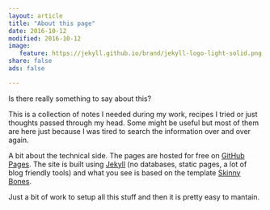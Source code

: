 ```yaml
---
layout: article
title: "About this page"
date: 2016-10-12
modified: 2016-10-12
image:
   feature: https://jekyll.github.io/brand/jekyll-logo-light-solid.png
share: false
ads: false

---
```


Is there really something to say about this?

This is a collection of notes I needed during my work, recipes I tried or just thoughts passed through my head. Some might be useful but most of them are here just because I was tired to search the information over and over again.

A bit about the technical side. The pages are hosted for free on [GitHub Pages](https://pages.github.com/). The site is built using [Jekyll](https://jekyllrb.com/) (no databases, static pages, a lot of blog friendly tools) and what you see is based on the template [Skinny Bones](https://mmistakes.github.io/skinny-bones-jekyll/). 

Just a bit of work to setup all this stuff and then it is pretty easy to mantain.
